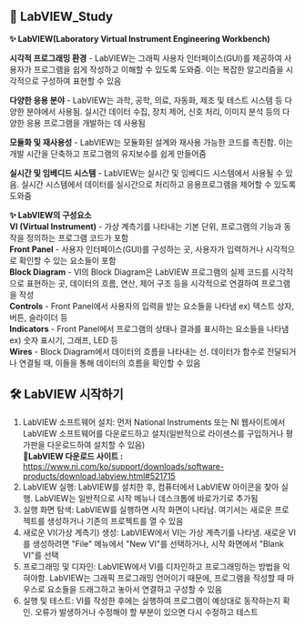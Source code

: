 ## 📝 LabVIEW_Study <br>


**✨ LabVIEW(Laboratory Virtual Instrument Engineering Workbench)**

**시각적 프로그래밍 환경** - LabVIEW는 그래픽 사용자 인터페이스(GUI)를 제공하여 사용자가 프로그램을 쉽게 작성하고 이해할 수 있도록 도와줌. 이는 복잡한 알고리즘을 시각적으로 구성하여 표현할 수 있음

**다양한 응용 분야** - LabVIEW는 과학, 공학, 의료, 자동화, 제조 및 테스트 시스템 등 다양한 분야에서 사용됨. 실시간 데이터 수집, 장치 제어, 신호 처리, 이미지 분석 등의 다양한 응용 프로그램을 개발하는 데 사용됨

**모듈화 및 재사용성** - LabVIEW는 모듈화된 설계와 재사용 가능한 코드를 촉진함. 이는 개발 시간을 단축하고 프로그램의 유지보수를 쉽게 만들어줌

**실시간 및 임베디드 시스템** - LabVIEW는 실시간 및 임베디드 시스템에서 사용될 수 있음. 실시간 시스템에서 데이터를 실시간으로 처리하고 응용프로그램을 제어할 수 있도록 도와줌

**✨ LabVIEW의 구성요소** <br>
**VI (Virtual Instrument)** - 가상 계측기를 나타내는 기본 단위, 프로그램의 기능과 동작을 정의하는 프로그램 코드가 포함 <br>
**Front Panel** - 사용자 인터페이스(GUI)를 구성하는 곳, 사용자가 입력하거나 시각적으로 확인할 수 있는 요소들이 포함 <br>
**Block Diagram** - VI의 Block Diagram은 LabVIEW 프로그램의 실제 코드를 시각적으로 표현하는 곳, 데이터의 흐름, 연산, 제어 구조 등을 시각적으로 연결하여 프로그램을 작성 <br>
**Controls** - Front Panel에서 사용자의 입력을 받는 요소들을 나타냄 ex) 텍스트 상자, 버튼, 슬라이더 등 <br>
**Indicators** - Front Panel에서 프로그램의 상태나 결과를 표시하는 요소들을 나타냄 ex) 숫자 표시기, 그래프, LED 등 <br>
**Wires** - Block Diagram에서 데이터의 흐름을 나타내는 선. 데이터가 함수로 전달되거나 연결될 때, 이들을 통해 데이터의 흐름을 확인할 수 있음 <br>

## **🛠 LabVIEW 시작하기**
1. LabVIEW 소프트웨어 설치: 먼저 National Instruments 또는 NI 웹사이트에서 LabVIEW 소프트웨어를 다운로드하고 설치(일반적으로 라이센스를 구입하거나 평가판을 다운로드하여 설치할 수 있음) <br>
**📌LabVIEW 다운로드 사이트 :** https://www.ni.com/ko/support/downloads/software-products/download.labview.html#521715 <br>
2. LabVIEW 실행: LabVIEW를 설치한 후, 컴퓨터에서 LabVIEW 아이콘을 찾아 실행. LabVIEW는 일반적으로 시작 메뉴나 데스크톱에 바로가기로 추가됨 <br>
3. 실행 화면 탐색: LabVIEW를 실행하면 시작 화면이 나타남. 여기서는 새로운 프로젝트를 생성하거나 기존의 프로젝트를 열 수 있음 <br>
4. 새로운 VI(가상 계측기) 생성: LabVIEW에서 VI는 가상 계측기를 나타냄. 새로운 VI를 생성하려면 "File" 메뉴에서 "New VI"를 선택하거나, 시작 화면에서 "Blank VI"를 선택 <br>
5. 프로그래밍 및 디자인: LabVIEW에서 VI를 디자인하고 프로그래밍하는 방법을 익혀야함. LabVIEW는 그래픽 프로그래밍 언어이기 때문에, 프로그램을 작성할 때 마우스로 요소들을 드래그하고 놓아서 연결하고 구성할 수 있음 <br>
6. 실행 및 테스트: VI를 작성한 후에는 실행하여 프로그램이 예상대로 동작하는지 확인. 오류가 발생하거나 수정해야 할 부분이 있으면 다시 수정하고 테스트 <br>



